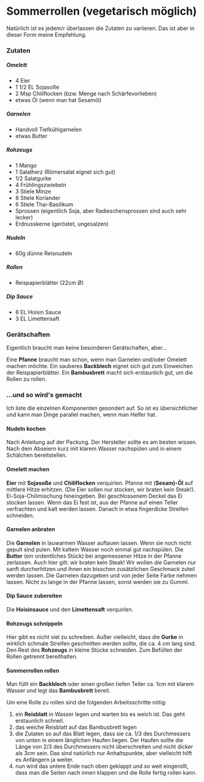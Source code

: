 # Sommerrollen (vegetarisch möglich)
Natürlich ist es jedem/r überlassen die Zutaten zu variieren. Das ist aber in dieser Form meine Empfehlung.

### Zutaten
##### Omelett
- 4 Eier
- 1 1/2 EL Sojasoße
- 2 Msp Chiliflocken (bzw. Menge nach Schärfevorlieben)
- etwas Öl (wenn man hat Sesamöl)

##### Garnelen
- Handvoll Tiefkühlgarnelen
- etwas Butter

##### Rohzeugs
- 1 Mango
- 1 Salatherz (Römersalat eignet sich gut)
- 1/2 Salatgurke
- 4 Frühlingszwiebeln
- 3 Stiele Minze
- 8 Stiele Koriander
- 6 Stiele Thai-Basilikum
- Sprossen (eigentlich Soja, aber Radieschensprossen sind auch sehr lecker)
- Erdnusskerne (geröstet, ungesalzen)

##### Nudeln
- 60g dünne Reisnudeln

##### Rollen
- Reispapierblätter (22cm Ø)

##### Dip Sauce
- 8 EL Hoisin Sauce
- 3 EL Limettensaft

### Gerätschaften
Eigentlich braucht man keine besonderen Gerätschaften, aber... 

Eine **Pfanne** braucht man schon, wenn man Garnelen und/oder Omelett machen möchte.
Ein sauberes **Backblech** eignet sich gut zum Einweichen der Reispapierblätter. Ein **Bambusbrett** macht sich erstaunlich gut, um die Rollen zu rollen.

### …und so wird's gemacht
Ich liste die einzelnen Komponenten gesondert auf. So ist es übersichtlicher und kann man Dinge parallel machen, wenn man Helfer hat.

#### Nudeln kochen
Nach Anleitung auf der Packung. Der Hersteller sollte es am besten wissen. Nach dem Abseiern kurz mit klarem Wasser nachspülen und in einem Schälchen bereitstellen.

#### Omelett machen
**Eier** mit **Sojasoße** und **Chiliflocken** verquirlen. Pfanne mit (**Sesam)-Öl** auf mittlere Hitze erhitzen. (Die Eier sollen nur stocken, wir braten kein Steak!). Ei-Soja-Chilimischung hineingeben. Bei geschlossenem Deckel das Ei stocken lassen. Wenn das Ei fest ist, aus der Pfanne auf einen Teller verfrachten und kalt werden lassen. Danach in etwa fingerdicke Streifen schneiden. 

#### Garnelen anbraten
Die **Garnelen** in lauwarmen Wasser auftauen lassen. Wenn sie noch nicht gepult sind pulen. Mit kaltem Wasser noch einmal gut nachspülen. Die **Butter** (ein ordentliches Stück) bei angemessener Hitze in der Pfanne zerlassen. Auch hier gilt: wir braten kein Steak! Wir wollen die Garnelen nur sanft durcherhitzen und ihnen ein bisschen zusätzlichen Geschmack zuteil werden lassen. Die Garnelen dazugeben und von jeder Seite Farbe nehmen lassen. Nicht zu lange in der Pfanne lassen, sonst werden sie zu Gummi.
 
#### Dip Sauce zubereiten
Die **Hoisinsauce** und den **Limettensaft** verquirlen.

#### Rohzeugs schnippeln
Hier gibt es nicht viel zu schreiben. Außer vielleicht, dass die **Gurke** in wirklich schmale Streifen geschnitten werden sollte, die ca. 4 cm lang sind. Den Rest des **Rohzeugs** in kleine Stücke schneiden. Zum Befüllen der Rollen getrennt bereithalten.

#### Sommerrollen rollen
Man füllt ein **Backblech** oder einen großen tiefen Teller ca. 1cm mit klarem Wasser und legt das **Bambusbrett** bereit.

Um eine Rolle zu rollen sind die folgenden Arbeitsschritte nötig:
1. ein **Reisblatt** in Wasser legen und warten bis es weich ist. Das geht erstaunlich schnell.
2. das weiche Reisblatt auf das Bambusbrett legen
3. die Zutaten so auf das Blatt legen, dass sie ca. 1/3 des Durchmessers von unten in einem länglichen Haufen liegen. Der Haufen sollte die Länge von 2/3 des Durchmessers nicht überschreiten und nicht dicker als 3cm sein. Das sind natürlich nur Anhaltspunkte, aber vielleicht hilft es Anfängern ja weiter.
4. nun wird das untere Ende nach oben geklappt und so weit eingerollt, dass man die Seiten nach innen klappen und die Rolle fertig rollen kann.
